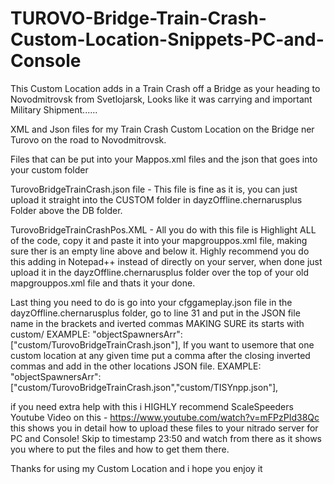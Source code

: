 # TUROVO-Bridge-Train-Crash-Custom-Location-Snippets-PC-and-Console
This Custom Location adds in a Train Crash off a Bridge as your heading to Novodmitrovsk from Svetlojarsk, Looks like it was carrying and important Military Shipment......

XML and Json files for my Train Crash Custom Location on the Bridge ner Turovo on the road to Novodmitrovsk.

Files that can be put into your Mappos.xml files and the json that goes into your custom folder

TurovoBridgeTrainCrash.json file - This file is fine as it is, you can just upload it straight into the CUSTOM folder in dayzOffline.chernarusplus Folder above the DB folder.

TurovoBridgeTrainCrashPos.XML - All you do with this file is Highlight ALL of the code, copy it and paste it into your mapgrouppos.xml file, making sure ther is an empty line above and below it. Highly recommend you do this adding in Notepad++ instead of directly on your server, when done just upload it in the dayzOffline.chernarusplus folder over the top of your old mapgrouppos.xml file and thats it your done.

Last thing you need to do is go into your cfggameplay.json file in the dayzOffline.chernarusplus folder, go to line 31 and put in the JSON file name in the brackets and iverted commas MAKING SURE its starts with custom/ EXAMPLE: "objectSpawnersArr": ["custom/TurovoBridgeTrainCrash.json"], If you want to usemore that one custom location at any given time put a comma after the closing inverted commas and add in the other locations JSON file. EXAMPLE: "objectSpawnersArr": ["custom/TurovoBridgeTrainCrash.json","custom/TISYnpp.json"],

if you need extra help with this i HIGHLY recommend ScaleSpeeders Youtube Video on this - https://www.youtube.com/watch?v=mFPzPId38Qc this shows you in detail how to upload these files to your nitrado server for PC and Console! Skip to timestamp 23:50 and watch from there as it shows you where to put the files and how to get them there.

Thanks for using my Custom Location and i hope you enjoy it
